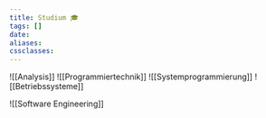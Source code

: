 ```yaml
---
title: Studium 🎓
tags: []
date: 
aliases: 
cssclasses:
---
```

![[Analysis]]
![[Programmiertechnik]]
![[Systemprogrammierung]]
![[Betriebssysteme]]

![[Software Engineering]]
